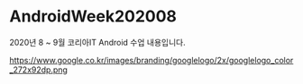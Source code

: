 # AndroidWeek202008
2020년 8 ~ 9월 코리아IT Android 수업 내용입니다.

https://www.google.co.kr/images/branding/googlelogo/2x/googlelogo_color_272x92dp.png
